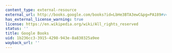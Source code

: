 ```yaml
---
content_type: external-resource
external_url: http://books.google.com/books?id=LbHe3BTA3ewC&pg=PA189#v=onepage
has_external_license_warning: true
license: https://en.wikipedia.org/wiki/All_rights_reserved
status: ''
title: Google Books
uid: 1b236cc3-3915-4298-943e-8a830325a9ee
wayback_url: ''
---
```

